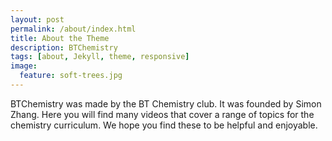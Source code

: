 ```yaml
---
layout: post
permalink: /about/index.html
title: About the Theme
description: BTChemistry
tags: [about, Jekyll, theme, responsive]
image:
  feature: soft-trees.jpg
---
```


BTChemistry was made by the BT Chemistry club. It was founded by Simon Zhang. Here you will find many videos that cover a range of topics for the chemistry curriculum. We hope you find these to be helpful and enjoyable.
